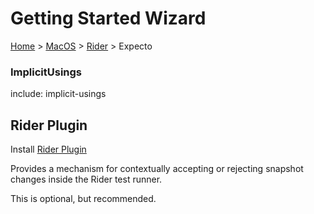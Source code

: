 # Getting Started Wizard

[Home](/docs/wiz/readme.md) > [MacOS](pickide_MacOS.md) > [Rider](picktest_MacOS_Rider.md) > Expecto

### ImplicitUsings

include: implicit-usings

## Rider Plugin

Install [Rider Plugin](https://plugins.jetbrains.com/plugin/17240-verify-support)

Provides a mechanism for contextually accepting or rejecting snapshot changes inside the Rider test runner.

This is optional, but recommended.